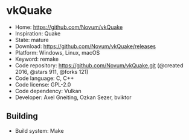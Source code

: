 # vkQuake

- Home: https://github.com/Novum/vkQuake
- Inspiration: Quake
- State: mature
- Download: https://github.com/Novum/vkQuake/releases
- Platform: Windows, Linux, macOS
- Keyword: remake
- Code repository: https://github.com/Novum/vkQuake.git (@created 2016, @stars 911, @forks 121)
- Code language: C, C++
- Code license: GPL-2.0
- Code dependency: Vulkan
- Developer: Axel Gneiting, Ozkan Sezer, bviktor

## Building

- Build system: Make
